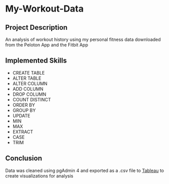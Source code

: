 # My-Workout-Data
## Project Description
An analysis of workout history using my personal fitness data downloaded from the Peloton App and the Fitbit App

## Implemented Skills
- CREATE TABLE
- ALTER TABLE
- ALTER COLUMN
- ADD COLUMN
- DROP COLUMN
- COUNT DISTINCT
- ORDER BY
- GROUP BY
- UPDATE
- MIN
- MAX
- EXTRACT
- CASE
- TRIM

## Conclusion
Data was cleaned using pgAdmin 4 and exported as a .csv file to [Tableau](https://public.tableau.com/app/profile/diana.bergstrom/viz/MyPelotonWorkoutHistory/Story1#1) to create visualizations for analysis
